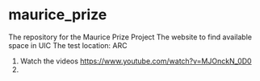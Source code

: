 # maurice_prize
The repository for the Maurice Prize Project
The website to find available space in UIC
The test location: ARC
1. Watch the videos https://www.youtube.com/watch?v=MJOnckN_0D0
2. 
